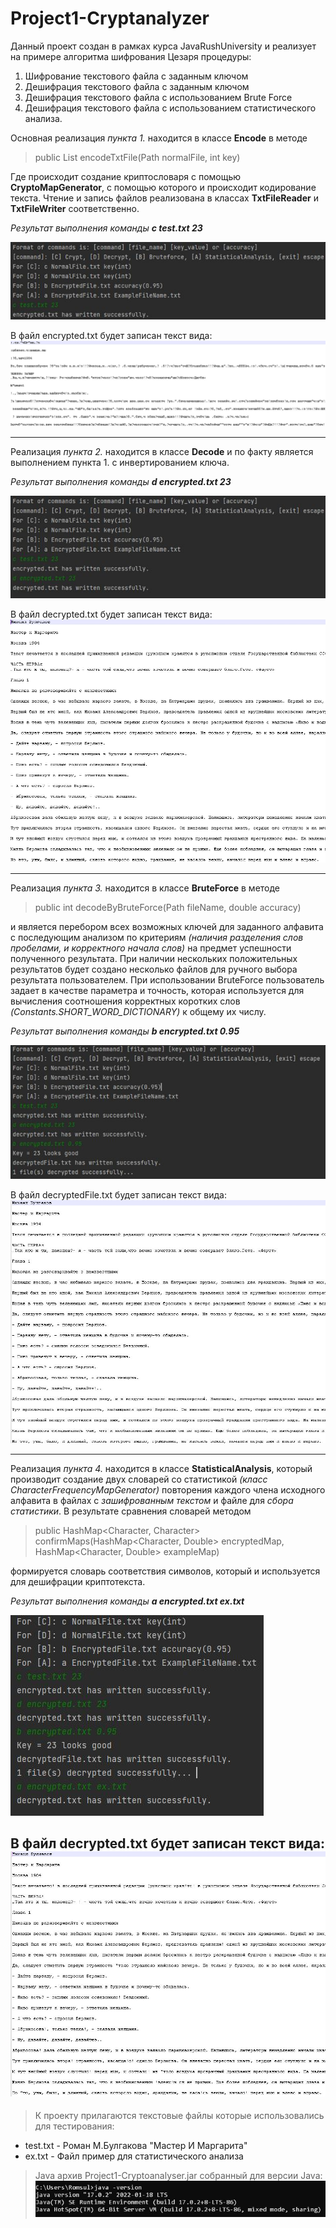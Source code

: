 # Project1-Cryptanalyzer
Данный проект создан в рамках курса JavaRushUniversity и реализует
на примере алгоритма шифрования Цезаря процедуры:
1. Шифрование текстового файла с заданным ключом
2. Дешифрация текстового файла с заданным ключом
3. Дешифрация текстового файла с использованием Brute Force
4. Дешифрация текстового файла с использованием статистического анализа.

Основная реализация *пункта 1.* находится в классе **Encode** в методе 
>public List<String> encodeTxtFile(Path normalFile, int key)

Где происходит создание криптословаря с помощью **CryptoMapGenerator**, с помощью
которого и происходит кодирование текста. Чтение и запись файлов реализована
в классах **TxtFileReader** и **TxtFileWriter** соответственно.

*Результат выполнения команды **c test.txt 23***

![image](images/c.jpg  "Результат выполнения команды [c]")

В файл encrypted.txt будет записан текст вида:
![image](images/ct.jpg "Результат шифрования текста")

---
Реализация *пункта 2.* находится в классе **Decode** и по факту является выполнением
пункта 1. с инвертированием ключа.

*Результат выполнения команды **d encrypted.txt 23***

![image](images/d.jpg  "Результат выполнения команды [d]")

В файл decrypted.txt будет записан текст вида:
![image](images/dt.jpg "Результат шифрования текста")

---
Реализация *пункта 3.* находится в классе **BruteForce** в методе
>public int decodeByBruteForce(Path fileName, double accuracy)

и является перебором всех возможных ключей для заданного алфавита с последующим 
анализом по критериям *(наличия разделения слов пробелами, и корректного начала слов)* на предмет успешности полученного результата. При наличии
нескольких положительных результатов будет создано несколько файлов для ручного выбора
результата пользователем. При использовании BruteForce пользователь задает в качестве
параметра и точность, которая используется для вычисления соотношения корректных
коротких слов *(Constants.SHORT_WORD_DICTIONARY)* к общему их числу.

*Результат выполнения команды **b encrypted.txt 0.95***

![image](images/b.jpg  "Результат выполнения команды [b]")

В файл decryptedFile.txt будет записан текст вида:
![image](images/bt.jpg "Результат шифрования текста")

---
Реализация *пункта 4.* находится в классе **StatisticalAnalysis**, который производит
создание двух словарей со статистикой *(класс CharacterFrequencyMapGenerator)* 
повторения каждого члена исходного алфавита в файлах с *зашифрованным текстом*
и файле для *сбора статистики*.
В результате сравнения словарей методом
> public HashMap<Character, Character> confirmMaps(HashMap<Character, Double> encryptedMap, HashMap<Character, Double> exampleMap)

формируется словарь соответствия символов, который и используется для дешифрации
криптотекста.

*Результат выполнения команды **a encrypted.txt ex.txt***

![image](images/a.jpg  "Результат выполнения команды [a]")

В файл decrypted.txt будет записан текст вида:
![image](images/at.jpg "Результат дешифрования текста")
---
>К проекту прилагаются текстовые файлы которые использовались для тестирования:
+ test.txt - Роман М.Булгакова "Мастер И Маргарита"
+ ex.txt - Файл пример для статистического анализа

>Java архив Project1-Cryptoanalyser.jar собранный для версии Java:
![image](images/javaVersion.jpg "версия для запуска jar")